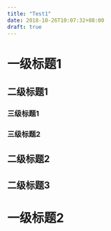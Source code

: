```yaml
---
title: "Test1"
date: 2018-10-26T10:07:32+08:00
draft: true
---
```


# 一级标题1

## 二级标题1

### 三级标题1

### 三级标题2

## 二级标题2

## 二级标题3

# 一级标题2